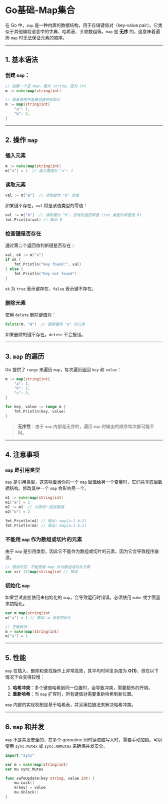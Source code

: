 # Go基础-Map集合

在 Go 中，`map` 是一种内置的数据结构，用于存储键值对（key-value pair）。它类似于其他编程语言中的字典、哈希表、关联数组等。`map` 是 **无序** 的，这意味着遍历 `map` 时无法保证元素的顺序。

---

## 1. 基本语法

### 创建 `map`：

```go
// 创建一个空 map，键为 string，值为 int
m := make(map[string]int)

// 或者使用字面量创建并初始化
m := map[string]int{
    "a": 1,
    "b": 2,
}
```

---

## 2. 操作 `map`

### **插入元素**

```go
m := make(map[string]int)
m["a"] = 1  // 插入键值对 "a": 1
```

### **读取元素**

```go
val := m["a"]  // 读取键为 "a" 的值
```

如果键不存在，`val` 将是该值类型的零值：

```go
val := m["b"]  // 读取键为 "b"，没有则返回零值 (int 类型的零值是 0)
fmt.Println(val) // 输出 0
```

### **检查键是否存在**

通过第二个返回值判断键是否存在：

```go
val, ok := m["a"]
if ok {
    fmt.Println("Key found:", val)
} else {
    fmt.Println("Key not found")
}
```

`ok` 为 `true` 表示键存在，`false` 表示键不存在。

### **删除元素**

使用 `delete` 删除键值对：

```go
delete(m, "a")  // 删除键为 "a" 的元素
```

如果删除的键不存在，`delete` 不会报错。

---

## 3. `map` 的遍历

Go 提供了 `range` 来遍历 `map`，每次遍历返回 `key` 和 `value`：

```go
m := map[string]int{
    "a": 1,
    "b": 2,
    "c": 3,
}

for key, value := range m {
    fmt.Println(key, value)
}
```

> **无序性**：由于 `map` 内部是无序的，遍历 `map` 时输出的顺序每次都可能不同。

---

## 4. 注意事项

### **`map` 是引用类型**

`map` 是引用类型，这意味着当你将一个 `map` 赋值给另一个变量时，它们共享底层数据结构。修改其中一个 `map` 会影响另一个。

```go
m1 := make(map[string]int)
m1["a"] = 1
m2 := m1  // 共享同一底层数据
m2["b"] = 2

fmt.Println(m1) // 输出: map[a:1 b:2]
fmt.Println(m2) // 输出: map[a:1 b:2]
```

### **不能用 `map` 作为数组或切片的元素**

由于 `map` 是引用类型，因此它不能作为数组或切片的元素，因为它会导致程序崩溃。

```go
// 错误示范：不能使用 map 作为数组或切片元素
var arr [2]map[string]int // 错误
```

### **初始化 `map`**

如果尝试直接使用未初始化的 `map`，会导致运行时错误。必须使用 `make` 或字面量来初始化。

```go
var m map[string]int
m["a"] = 1 // 错误：m 没有初始化

// 正确做法：
m = make(map[string]int)
m["a"] = 1
```

---

## 5. 性能

`map` 在插入、删除和查找操作上非常高效，其平均时间复杂度为 **O(1)**，但在以下情况下会变得较慢：

1. **哈希冲突**：多个键值哈希到同一位置时，会导致冲突，需要额外的开销。
2. **重新哈希**：当 `map` 扩容时，所有键值对需要重新哈希到新位置。

`map` 内部的实现机制是基于哈希表，并采用拉链法来解决哈希冲突。

---

## 6. `map` 和并发

`map` 不是并发安全的，在多个 goroutine 同时读取或写入时，需要手动加锁。可以使用 `sync.Mutex` 或 `sync.RWMutex` 来确保并发安全。

```go
import "sync"

var m = make(map[string]int)
var mu sync.Mutex

func safeUpdate(key string, value int) {
    mu.Lock()
    m[key] = value
    mu.Unlock()
}
```


